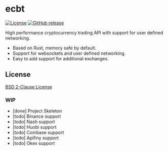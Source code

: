 # ecbt
[![License](https://img.shields.io/badge/License-BSD_2--Clause-orange.svg)](https://opensource.org/licenses/BSD-2-Clause)
[![GitHub release](https://img.shields.io/github/v/release/oss-jtyd/ecbt.svg)](https://github.com/oss-jtyd/ecbt/releases)

High performance cryptocurrency trading API with support for user defined networking.

* Based on Rust, memory safe by default.
* Support for websockets and user defined networking.
* Easy to add support for additional exchanges.

## License

[BSD 2-Clause License](https://opensource.org/licenses/BSD-2-Clause)

### WIP
- [done] Project Skeleton
- [todo] Binance support
- [todo] Nash support
- [todo] Huobi support
- [todo] Coinbase support
- [todo] Apifiny support
- [todo] Okex support